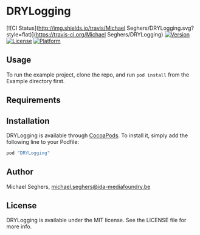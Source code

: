 # DRYLogging

[![CI Status](http://img.shields.io/travis/Michael Seghers/DRYLogging.svg?style=flat)](https://travis-ci.org/Michael Seghers/DRYLogging)
[![Version](https://img.shields.io/cocoapods/v/DRYLogging.svg?style=flat)](http://cocoapods.org/pods/DRYLogging)
[![License](https://img.shields.io/cocoapods/l/DRYLogging.svg?style=flat)](http://cocoapods.org/pods/DRYLogging)
[![Platform](https://img.shields.io/cocoapods/p/DRYLogging.svg?style=flat)](http://cocoapods.org/pods/DRYLogging)

## Usage

To run the example project, clone the repo, and run `pod install` from the Example directory first.

## Requirements

## Installation

DRYLogging is available through [CocoaPods](http://cocoapods.org). To install
it, simply add the following line to your Podfile:

```ruby
pod "DRYLogging"
```

## Author

Michael Seghers, michael.seghers@ida-mediafoundry.be

## License

DRYLogging is available under the MIT license. See the LICENSE file for more info.
